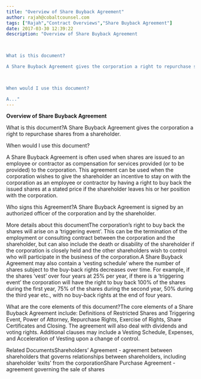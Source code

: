 ```yaml
---
title: "Overview of Share Buyback Agreement"
author: rajah@cobaltcounsel.com
tags: ["Rajah","Contract Overviews","Share Buyback Agreement"]
date: 2017-03-30 12:39:22
description: "Overview of Share Buyback Agreement

 

What is this document?

A Share Buyback Agreement gives the corporation a right to repurchase shares from a shareholder. 

 

When would I use this document?

A..."
---
```


**Overview of Share Buyback Agreement**

 

What is this document?A Share Buyback Agreement gives the corporation a right to repurchase shares from a shareholder. 

 

When would I use this document?

A Share Buyback Agreement is often used when shares are issued to an employee or contractor as compensation for services provided (or to be provided) to the corporation. This agreement can be used when the corporation wishes to give the shareholder an incentive to stay on with the corporation as an employee or contractor by having a right to buy back the issued shares at a stated price if the shareholder leaves his or her position with  the corporation.

 

Who signs this Agreement?A Share Buyback Agreement is signed by an authorized officer of the corporation and by the shareholder. 

 

More details about this documentThe corporation’s right to buy back the shares will arise on a ‘triggering event’. This can be the termination of the employment or consulting contract between the corporation and the shareholder, but can also include the death or disability of the shareholder if the corporation is closely held and the other shareholders wish to control who will participate in the business of the corporation.A Share Buyback Agreement may also contain a ‘vesting schedule’ where the number of shares subject to the buy-back rights decreases over time. For example, if the shares ‘vest’ over four years at 25% per year, if there is a ‘triggering event’ the corporation will have the right to buy back 100% of the shares during the first year, 75% of the shares during the second year, 50% during the third year etc., with no buy-back rights at the end of four years.

 

What are the core elements of this document?The core elements of a Share Buyback Agreement include: Definitions of Restricted Shares and Triggering Event, Power of Attorney, Repurchase Rights, Exercise of Rights, Share Certificates and Closing. The agreement will also deal with dividends and voting rights. Additional clauses may include a Vesting Schedule, Expenses, and Acceleration of Vesting upon a change of control.

 

Related DocumentsShareholders’ Agreement - agreement between shareholders that governs relationships between shareholders, including shareholder ‘exits’ from the corporationShare Purchase Agreement - agreement governing the sale of shares
